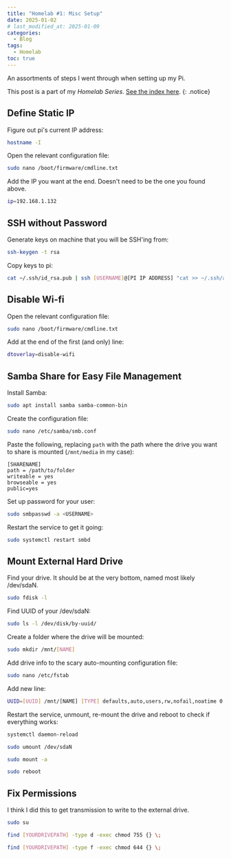 ```yaml
---
title: "Homelab #1: Misc Setup"
date: 2025-01-02
# last_modified_at: 2025-01-09
categories:
  - Blog
tags:
  - Homelab
toc: true
---
```


An assortments of steps I went through when setting up my Pi.

<!--more-->

This post is a part of my *Homelab Series*. [See the index here](/Homelab-0-Introduction).
{: .notice}


## Define Static IP

Figure out pi's current IP address:

```bash
hostname -I
```

Open the relevant configuration file:

```bash
sudo nano /boot/firmware/cmdline.txt
```

Add the IP you want at the end. Doesn't need to be the one you found above.

```bash
ip=192.168.1.132
```

## SSH without Password

Generate keys on machine that you will be SSH'ing from:

```bash
ssh-keygen -t rsa
```

Copy keys to pi:

```bash
cat ~/.ssh/id_rsa.pub | ssh [USERNAME]@[PI IP ADDRESS] "cat >> ~/.ssh/authorized_keys"
```


## Disable Wi-fi

Open the relevant configuration file:

```bash
sudo nano /boot/firmware/cmdline.txt
```

Add at the end of the first (and only) line:

```bash
dtoverlay=disable-wifi
```

## Samba Share for Easy File Management

Install Samba:

```bash
sudo apt install samba samba-common-bin
```

Create the configuration file:

```bash
sudo nano /etc/samba/smb.conf
```

Paste the following, replacing `path` with the path where the drive you want to share is mounted (`/mnt/media` in my case):

```
[SHARENAME]
path = /path/to/folder
writeable = yes
browseable = yes
public=yes
```

Set up password for your user:

```bash
sudo smbpasswd -a <USERNAME>
```

Restart the service to get it going:

```bash
sudo systemctl restart smbd
```


## Mount External Hard Drive

Find your drive. It should be at the very bottom, named most likely /dev/sdaN.
```bash
sudo fdisk -l
```
Find UUID of your /dev/sdaN:
```bash
sudo ls -l /dev/disk/by-uuid/
```
Create a folder where the drive will be mounted:
```bash
sudo mkdir /mnt/[NAME]
```
Add drive info to the scary auto-mounting configuration file:
```bash
sudo nano /etc/fstab
```
Add new line:
```bash
UUID=[UUID] /mnt/[NAME] [TYPE] defaults,auto,users,rw,nofail,noatime 0 0
```
Restart the service, unmount, re-mount the drive and reboot to check if everything works:

```bash
systemctl daemon-reload
```
```bash
sudo umount /dev/sdaN
```
```bash
sudo mount -a
```
```bash
sudo reboot
```

## Fix Permissions

I think I did this to get transmission to write to the external drive.

```bash
sudo su
```
```bash
find [YOURDRIVEPATH] -type d -exec chmod 755 {} \;
```
```bash
find [YOURDRIVEPATH] -type f -exec chmod 644 {} \;
```